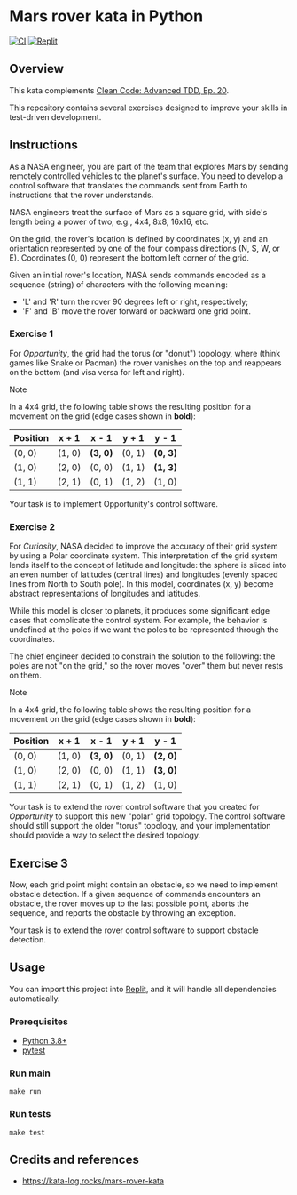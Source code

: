 # Mars rover kata in Python

[![CI](https://github.com/Coding-Cuddles/mars-rover-python-kata/actions/workflows/main.yml/badge.svg)](https://github.com/Coding-Cuddles/mars-rover-python-kata/actions/workflows/main.yml)
[![Replit](https://replit.com/badge?caption=Try%20with%20Replit&variant=small)](https://replit.com/new/github/Coding-Cuddles/mars-rover-python-kata)

## Overview

This kata complements [Clean Code: Advanced TDD, Ep. 20](https://cleancoders.com/episode/clean-code-episode-20).

This repository contains several exercises designed to improve your skills in
test-driven development.

## Instructions

As a NASA engineer, you are part of the team that explores Mars by sending
remotely controlled vehicles to the planet's surface. You need to develop a
control software that translates the commands sent from Earth to instructions
that the rover understands.

NASA engineers treat the surface of Mars as a square grid, with side's
length being a power of two, e.g., 4x4, 8x8, 16x16, etc.

On the grid, the rover's location is defined by coordinates (x, y) and an
orientation represented by one of the four compass directions (N, S, W, or E).
Coordinates (0, 0) represent the bottom left corner of the grid.

Given an initial rover's location, NASA sends commands encoded as a sequence
(string) of characters with the following meaning:

* 'L' and 'R' turn the rover 90 degrees left or right, respectively;
* 'F' and 'B' move the rover forward or backward one grid point.

### Exercise 1

For *Opportunity*, the grid had the torus (or "donut") topology, where (think
games like Snake or Pacman) the rover vanishes on the top and reappears on the
bottom (and visa versa for left and right).

> [!NOTE]
> In a 4x4 grid, the following table shows the resulting position for a movement
> on the grid (edge cases shown in **bold**):
>
> | Position | x + 1  | x - 1      | y + 1  | y - 1      |
> |----------|--------|------------|--------|------------|
> | (0, 0)   | (1, 0) | **(3, 0)** | (0, 1) | **(0, 3)** |
> | (1, 0)   | (2, 0) | (0, 0)     | (1, 1) | **(1, 3)** |
> | (1, 1)   | (2, 1) | (0, 1)     | (1, 2) | (1, 0)     |

Your task is to implement Opportunity's control software.

### Exercise 2

For *Curiosity*, NASA decided to improve the accuracy of their grid system by
using a Polar coordinate system. This interpretation of the grid system lends
itself to the concept of latitude and longitude: the sphere is sliced into an
even number of latitudes (central lines) and longitudes (evenly spaced lines
from North to South pole). In this model, coordinates (x, y) become abstract
representations of longitudes and latitudes.

While this model is closer to planets, it produces some significant edge cases
that complicate the control system. For example, the behavior is undefined at
the poles if we want the poles to be represented through the coordinates.

The chief engineer decided to constrain the solution to the following: the
poles are not "on the grid," so the rover moves "over" them but never rests
on them.

> [!NOTE]
> In a 4x4 grid, the following table shows the resulting position for a movement
> on the grid (edge cases shown in **bold**):
>
> | Position | x + 1  | x - 1      | y + 1  | y - 1      |
> |----------|--------|------------|--------|------------|
> | (0, 0)   | (1, 0) | **(3, 0)** | (0, 1) | **(2, 0)** |
> | (1, 0)   | (2, 0) | (0, 0)     | (1, 1) | **(3, 0)** |
> | (1, 1)   | (2, 1) | (0, 1)     | (1, 2) | (1, 0)     |

Your task is to extend the rover control software that you created for
*Opportunity* to support this new "polar" grid topology. The control software
should still support the older "torus" topology, and your implementation should
provide a way to select the desired topology.

## Exercise 3

Now, each grid point might contain an obstacle, so we need to implement
obstacle detection. If a given sequence of commands encounters an obstacle, the
rover moves up to the last possible point, aborts the sequence, and reports the
obstacle by throwing an exception.

Your task is to extend the rover control software to support obstacle
detection.

## Usage

You can import this project into [Replit](https://replit.com), and it will
handle all dependencies automatically.

### Prerequisites

* [Python 3.8+](https://www.python.org/)
* [pytest](https://pytest.org)

### Run main

```console
make run
```

### Run tests

```console
make test
```

## Credits and references

* <https://kata-log.rocks/mars-rover-kata>
